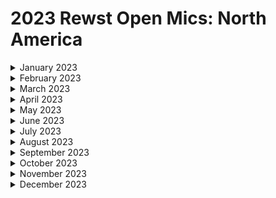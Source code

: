 # 2023 Rewst Open Mics: North America

<details>

<summary>January 2023</summary>

[january-6th-2023-capacity-alert-your-inbox-is-at-99.md](january-6th-2023-capacity-alert-your-inbox-is-at-99.md "mention")

[january-13th-2023-form-management-asset-management-and-tag-management.md](january-13th-2023-form-management-asset-management-and-tag-management.md "mention")

[january-20th-2023-backend-re-architecture-episode-ii-attack-of-the-clones.md](january-20th-2023-backend-re-architecture-episode-ii-attack-of-the-clones.md "mention")

[january-27th-2023-rewst-user-creation-inception-and-automating-package-deliveries.md](january-27th-2023-rewst-user-creation-inception-and-automating-package-deliveries.md "mention")

</details>

<details>

<summary>February 2023</summary>

[february-3rd-2023-ai-generated-diagnostics.md](february-3rd-2023-ai-generated-diagnostics.md "mention")

[february-10th-2023-todays-description-brought-to-you-by-chatgpt.md](february-10th-2023-todays-description-brought-to-you-by-chatgpt.md "mention")

[february-17th-2023-trigger-review-and-qa.md](february-17th-2023-trigger-review-and-qa.md "mention")

[february-24th-2023-nc20-and-r0c2-show-off-auvik-integration-and-workflows.md](february-24th-2023-nc20-and-r0c2-show-off-auvik-integration-and-workflows.md "mention")

</details>

<details>

<summary>March 2023</summary>

[march-3rd-2023-new-webhooks-tracking-steam-deals-and-templates-oh-my.md](march-3rd-2023-new-webhooks-tracking-steam-deals-and-templates-oh-my.md "mention")

[march-10th-2023-get-those-workflows-in-line.md](march-10th-2023-get-those-workflows-in-line.md "mention")

[march-17th-2023-email-tracking-workflow-listening-and-url-parametering.md](march-17th-2023-email-tracking-workflow-listening-and-url-parametering.md "mention")

[march-24th-2023-the-truly-open-mic-coming-back-from-the-onsite.md](march-24th-2023-the-truly-open-mic-coming-back-from-the-onsite.md "mention")

[march-31st-2023-all-hail-king-brandon-from-etop.md](march-31st-2023-all-hail-king-brandon-from-etop.md "mention")

</details>

<details>

<summary>April 2023</summary>

[april-7th-2023-tech-talk-github-azure-openai-and-improving-user-experience.md](april-7th-2023-tech-talk-github-azure-openai-and-improving-user-experience.md "mention")

[april-14th-2023-introducing-cluck-u.md](april-14th-2023-introducing-cluck-u.md "mention")

[april-21st-2023-redacted-and-custom-integrations.md](april-21st-2023-redacted-and-custom-integrations.md "mention")

[april-28th-2023-tools-and-techniques-for-streamlining-workflows-and-building-relationships.md](april-28th-2023-tools-and-techniques-for-streamlining-workflows-and-building-relationships.md "mention")

</details>

<details>

<summary>May 2023</summary>

[may-5th-2023-new-integrations-epic-workflows-and-exciting-things-to-come.md](may-5th-2023-new-integrations-epic-workflows-and-exciting-things-to-come.md "mention")

[may-12th-2023-the-legend-of-rewst-unsupported-custom-integrations-and-more.md](may-12th-2023-the-legend-of-rewst-unsupported-custom-integrations-and-more.md "mention")

[may-19th-2023-custom-integrations-are-live-and-custom-workflows-from-customers-and-partner-services.md](may-19th-2023-custom-integrations-are-live-and-custom-workflows-from-customers-and-partner-services.md "mention")

[may-26th-2023-automation-and-terrifying-space-chickens.md](may-26th-2023-automation-and-terrifying-space-chickens.md "mention")

</details>

<details>

<summary>June 2023</summary>

[june-2nd-2023-new-beginnings-and-saving-time-with-rewst.md](june-2nd-2023-new-beginnings-and-saving-time-with-rewst.md "mention")

[june-9th-2023-automation-doesnt-have-to-be-like-pulling-teeth.md](june-9th-2023-automation-doesnt-have-to-be-like-pulling-teeth.md "mention")

[june-16th-2023-the-toasted-kelvin-and-brandon-brandwich.md](june-16th-2023-the-toasted-kelvin-and-brandon-brandwich.md "mention")

[june-23rd-2023-will-the-real-aharon-chernin-please-stand-up.md](june-23rd-2023-will-the-real-aharon-chernin-please-stand-up.md "mention")

[june-30th-2023-no-brandwich-but-its-still-chowtime.md](june-30th-2023-no-brandwich-but-its-still-chowtime.md "mention")

</details>

<details>

<summary>July 2023</summary>

[july-7th-2023-fowl-play-with-openai-and-azure-openai.md](july-7th-2023-fowl-play-with-openai-and-azure-openai.md "mention")

[july-14th-2023-go-hug-your-it-person.md](july-14th-2023-go-hug-your-it-person.md "mention")

[july-21st-2023-transform-er-s-jinja-in-disguise.md](july-21st-2023-transform-er-s-jinja-in-disguise.md "mention")

[july-28th-2023-whos-that-docu-mon-its-gitbook.md](july-28th-2023-whos-that-docu-mon-its-gitbook.md "mention")

</details>

<details>

<summary>August 2023</summary>

[august-4th-2023-aharon-on-a-plane.md](august-4th-2023-aharon-on-a-plane.md "mention")

[august-11th-2023-if-you-smell-what-the-roc-is-cooking.md](august-11th-2023-if-you-smell-what-the-roc-is-cooking.md "mention")

[august-18th-2023-info-nuggets-and-jinja-burgers.md](august-18th-2023-info-nuggets-and-jinja-burgers.md "mention")

[august-25th-2023-looks-like-brandwichs-back-on-the-menu.md](august-25th-2023-looks-like-brandwichs-back-on-the-menu.md "mention")

</details>

<details>

<summary>September 2023</summary>

[september-1-2023-applying-cube-rules-of-food-to-automations.md](september-1-2023-applying-cube-rules-of-food-to-automations.md "mention")

[september-8-2023-special-guest-automation-from-down-under.md](september-8-2023-special-guest-automation-from-down-under.md "mention")

[september-15-2023-if-you-smell-what-the-roc-is-cooking-pt.2.md](september-15-2023-if-you-smell-what-the-roc-is-cooking-pt.2.md "mention")

[september-22-2023-efficient-onboarding-custom-integrations-and-sql-magic.md](september-22-2023-efficient-onboarding-custom-integrations-and-sql-magic.md "mention")

[september-29-2023-no-microtransactions-with-these-new-crates.md](september-29-2023-no-microtransactions-with-these-new-crates.md "mention")

</details>

<details>

<summary>October 2023</summary>

[october-6th-2023-mfa-buffet.md](october-6th-2023-mfa-buffet.md "mention")

[october-13th-2023-mail-tracking-error-handling-and-onsite-requests.md](october-13th-2023-mail-tracking-error-handling-and-onsite-requests.md "mention")

[october-20th-2023-sophos-firmware-updates-csp-connectors-and-gdap-documentation-workflows.md](october-20th-2023-sophos-firmware-updates-csp-connectors-and-gdap-documentation-workflows.md "mention")

[october-27th-2023-sophos-firmware-updates-csp-connectors-and-gdap-documentation-workflo.md](october-27th-2023-sophos-firmware-updates-csp-connectors-and-gdap-documentation-workflo.md "mention")

</details>

<details>

<summary>November 2023</summary>

[nov-3rd-2023-huge-rewst-announcements-you-cant-miss-out-on.md](nov-3rd-2023-huge-rewst-announcements-you-cant-miss-out-on.md "mention")

[nov-17th-2023-domo-arigato-rewsty-roboto-1.md](nov-17th-2023-domo-arigato-rewsty-roboto-1.md "mention")

[nov-24th-2023-thanksgiving-edition-canadian-takeover.md](nov-24th-2023-thanksgiving-edition-canadian-takeover.md "mention")

</details>

<details>

<summary>December 2023</summary>

[dec-1st-2023-app-platform-ticket-generation-and-custom-integrations.md](dec-1st-2023-app-platform-ticket-generation-and-custom-integrations.md "mention")

[dec-8th-2023-never-send-a-human-to-do-a-machines-job.md](dec-8th-2023-never-send-a-human-to-do-a-machines-job.md "mention")

[dec-15th-2023-compromised-users-automated-documentation-and-troubleshooting-errors.md](dec-15th-2023-compromised-users-automated-documentation-and-troubleshooting-errors.md "mention")

[dec-22nd-2023-simply-having-a-wonderful-rewsty-time.md](dec-22nd-2023-simply-having-a-wonderful-rewsty-time.md "mention")

[dec-29th-2023-last-open-mic-of-2023.md](dec-29th-2023-last-open-mic-of-2023.md "mention")

</details>

